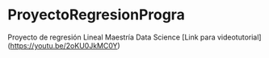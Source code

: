 # ProyectoRegresionProgra
Proyecto de regresión Lineal Maestría Data Science
[Link para videotutorial] (https://youtu.be/2oKU0JkMC0Y)
